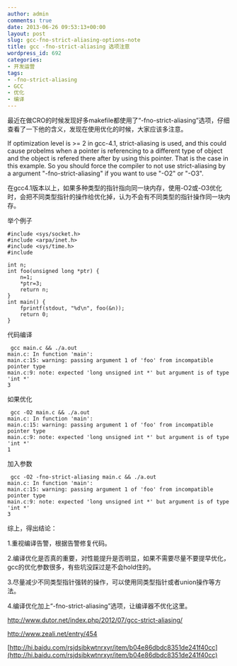 ```yaml
---
author: admin
comments: true
date: 2013-06-26 09:53:13+00:00
layout: post
slug: gcc-fno-strict-aliasing-options-note
title: gcc -fno-strict-aliasing 选项注意
wordpress_id: 692
categories:
- 开发运营
tags:
- -fno-strict-aliasing
- GCC
- 优化
- 编译
---
```


最近在做CRO的时候发现好多makefile都使用了“-fno-strict-aliasing”选项，仔细查看了一下他的含义，发现在使用优化的时候，大家应该多注意。




> 

> 
> 

If optimization level is >= 2 in gcc-4.1, strict-aliasing is used, and this could cause probelms when a pointer is referencing to a different type of object and the object is refered there after by using this pointer. That is the case in this example. So you should force the compiler to not use strict-aliasing by a argument "-fno-strict-aliasing" if you want to use "-O2" or "-O3".









在gcc4.1版本以上，如果多种类型的指针指向同一块内存，使用-O2或-O3优化时，会把不同类型指针的操作给优化掉，认为不会有不同类型的指针操作同一块内存。






举个例子

    
    #include <sys/socket.h>
    #include <arpa/inet.h>
    #include <sys/time.h>
    #include 
    
    int n;
    int foo(unsigned long *ptr) {        
        n=1;
        *ptr=3;
        return n;
    }
    int main() {
        fprintf(stdout, "%d\n", foo(&n));
        return 0;
    }




代码编译




    
     gcc main.c && ./a.out
    main.c: In function 'main':
    main.c:15: warning: passing argument 1 of 'foo' from incompatible pointer type
    main.c:9: note: expected 'long unsigned int *' but argument is of type 'int *'
    3





如果优化




    
     gcc -O2 main.c && ./a.out
    main.c: In function 'main':
    main.c:15: warning: passing argument 1 of 'foo' from incompatible pointer type
    main.c:9: note: expected 'long unsigned int *' but argument is of type 'int *'
    1





加入参数




    
     gcc -O2 -fno-strict-aliasing main.c && ./a.out
    main.c: In function 'main':
    main.c:15: warning: passing argument 1 of 'foo' from incompatible pointer type
    main.c:9: note: expected 'long unsigned int *' but argument is of type 'int *'
    3





综上，得出结论：

1.重视编译告警，根据告警修复代码。

2.编译优化是否真的重要，对性能提升是否明显，如果不需要尽量不要提早优化，gcc的优化参数很多，有些坑没踩过是不会hold住的。

3.尽量减少不同类型指针强转的操作，可以使用同类型指针或者union操作等方法。

4.编译优化加上“-fno-strict-aliasing”选项，让编译器不优化这里。

http://www.dutor.net/index.php/2012/07/gcc-strict-aliasing/

http://www.zeali.net/entry/454

[http://hi.baidu.com/rsjdsibkwtnrxyr/item/b04e86dbdc8351de241f40cc](http://hi.baidu.com/rsjdsibkwtnrxyr/item/b04e86dbdc8351de241f40cc)


